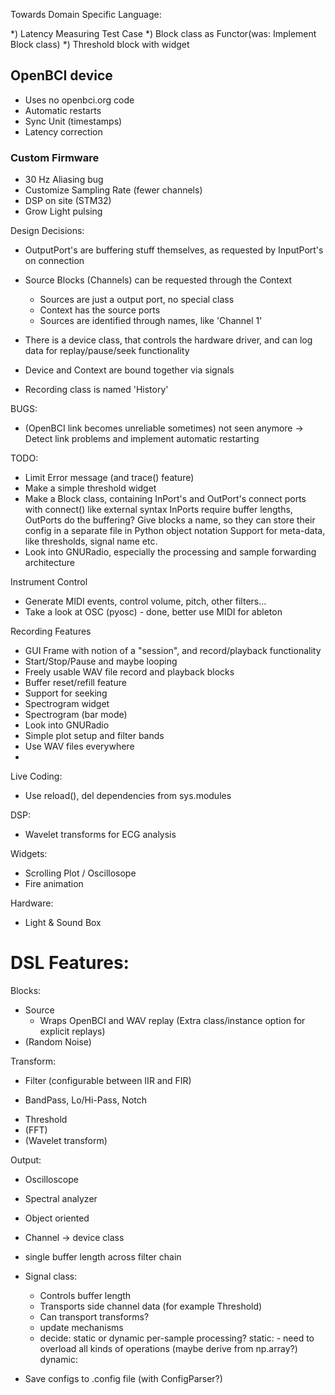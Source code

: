 Towards Domain Specific Language:

*) Latency Measuring Test Case
*) Block class as Functor(was: Implement Block class)
*) Threshold block with widget


## OpenBCI device

* Uses no openbci.org code
* Automatic restarts
* Sync Unit (timestamps)
* Latency correction


### Custom Firmware

* 30 Hz Aliasing bug
* Customize Sampling Rate (fewer channels)
* DSP on site (STM32)
* Grow Light pulsing


Design Decisions:

- OutputPort's are buffering stuff themselves, as requested by InputPort's on connection

- Source Blocks (Channels) can be requested through the Context
	* Sources are just a output port, no special class
	* Context has the source ports
	* Sources are identified through names, like 'Channel 1'
- There is a device class, that controls the hardware driver, and can log data for replay/pause/seek functionality
- Device and Context are bound together via signals

- Recording class is named 'History'



BUGS:
* (OpenBCI link becomes unreliable sometimes) not seen anymore -> Detect link problems and implement automatic restarting

TODO:
* Limit Error message (and trace() feature)
* Make a simple threshold widget
* Make a Block class, containing InPort's and OutPort's
	connect ports with connect() like external syntax
	InPorts require buffer lengths, OutPorts do the buffering?
	Give blocks a name, so they can store their config in a separate file in Python object notation
	Support for meta-data, like thresholds, signal name etc.
* Look into GNURadio, especially the processing and sample forwarding architecture


Instrument Control
* Generate MIDI events, control volume, pitch, other filters...
* Take a look at OSC (pyosc) - done, better use MIDI for ableton


Recording Features
* GUI Frame with notion of a "session", and record/playback functionality
* Start/Stop/Pause and maybe looping
* Freely usable WAV file record and playback blocks
* Buffer reset/refill feature
* Support for seeking
* Spectrogram widget
* Spectrogram (bar mode)
* Look into GNURadio
* Simple plot setup and filter bands
* Use WAV files everywhere
*

Live Coding:
* Use reload(), del dependencies from sys.modules

DSP:
* Wavelet transforms for ECG analysis

Widgets:
* Scrolling Plot / Oscillosope
* Fire animation

Hardware:
* Light & Sound Box


DSL Features:
============
Blocks:

* Source 
	- Wraps OpenBCI and WAV replay (Extra class/instance option for explicit replays)
* (Random Noise)


Transform:

* Filter (configurable between IIR and FIR)
- BandPass, Lo/Hi-Pass, Notch
* Threshold
* (FFT)
* (Wavelet transform)


Output:
* Oscilloscope
* Spectral analyzer



* Object oriented
* Channel -> device class
* single buffer length across filter chain
* Signal class:
	- Controls buffer length
	- Transports side channel data (for example Threshold)
	- Can transport transforms?
	- update mechanisms
	- decide: static or dynamic per-sample processing?
		static:
			- need to overload all kinds of operations (maybe derive from np.array?)
		dynamic:



* Save configs to .config file (with ConfigParser?)
